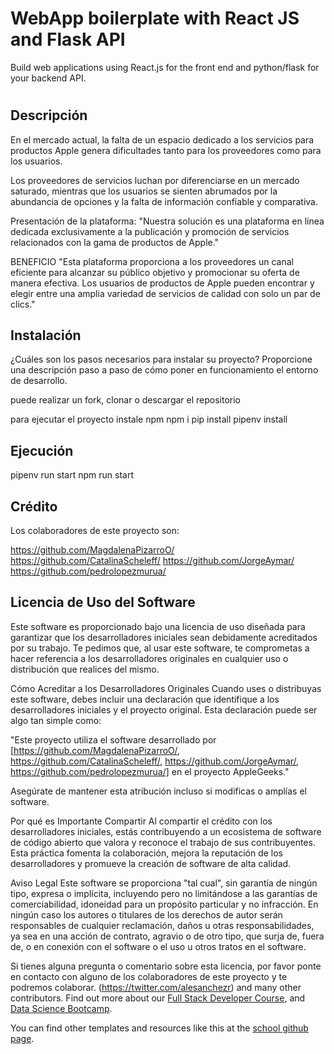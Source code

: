 # WebApp boilerplate with React JS and Flask API

Build web applications using React.js for the front end and python/flask for your backend API.


# <AppleGeeks>

## Descripción


En el mercado actual, la falta de un espacio dedicado a los servicios para productos Apple genera dificultades tanto para los proveedores como para los usuarios.

Los proveedores de servicios luchan por diferenciarse en un mercado saturado, mientras que los usuarios se sienten abrumados por la abundancia de opciones y la falta de información confiable y comparativa.

Presentación de la plataforma: 
"Nuestra solución es una plataforma en línea dedicada exclusivamente a la publicación y promoción de servicios relacionados con la gama de productos de Apple."

BENEFICIO
"Esta plataforma proporciona a los proveedores un canal eficiente para alcanzar su público objetivo y promocionar su oferta de manera efectiva. Los usuarios de productos de Apple pueden encontrar y elegir entre una amplia variedad de servicios de calidad con solo un par de clics."


## Instalación

¿Cuáles son los pasos necesarios para instalar su proyecto? Proporcione una descripción paso a paso de cómo poner en funcionamiento el entorno de desarrollo.

puede realizar un fork,  clonar o descargar el repositorio 

para ejecutar el proyecto instale npm
npm i
pip install
pipenv install

## Ejecución

pipenv run start
npm run start

## Crédito

Los colaboradores de este proyecto son:

https://github.com/MagdalenaPizarroO/
https://github.com/CatalinaScheleff/
https://github.com/JorgeAymar/
https://github.com/pedrolopezmurua/


## Licencia de Uso del Software

Este software es proporcionado bajo una licencia de uso diseñada para garantizar que los desarrolladores iniciales sean debidamente acreditados por su trabajo. Te pedimos que, al usar este software, te comprometas a hacer referencia a los desarrolladores originales en cualquier uso o distribución que realices del mismo.

Cómo Acreditar a los Desarrolladores Originales
Cuando uses o distribuyas este software, debes incluir una declaración que identifique a los desarrolladores iniciales y el proyecto original. Esta declaración puede ser algo tan simple como:

"Este proyecto utiliza el software desarrollado por [https://github.com/MagdalenaPizarroO/, https://github.com/CatalinaScheleff/, https://github.com/JorgeAymar/, https://github.com/pedrolopezmurua/] en el proyecto AppleGeeks."

Asegúrate de mantener esta atribución incluso si modificas o amplías el software.

Por qué es Importante Compartir
Al compartir el crédito con los desarrolladores iniciales, estás contribuyendo a un ecosistema de software de código abierto que valora y reconoce el trabajo de sus contribuyentes. Esta práctica fomenta la colaboración, mejora la reputación de los desarrolladores y promueve la creación de software de alta calidad.

Aviso Legal
Este software se proporciona "tal cual", sin garantía de ningún tipo, expresa o implícita, incluyendo pero no limitándose a las garantías de comerciabilidad, idoneidad para un propósito particular y no infracción. En ningún caso los autores o titulares de los derechos de autor serán responsables de cualquier reclamación, daños u otras responsabilidades, ya sea en una acción de contrato, agravio o de otro tipo, que surja de, fuera de, o en conexión con el software o el uso u otros tratos en el software.

Si tienes alguna pregunta o comentario sobre esta licencia, por favor ponte en contacto con alguno de los colaboradores de este proyecto y te podremos colaborar.
(https://twitter.com/alesanchezr) and many other contributors. Find out more about our [Full Stack Developer Course](https://4geeksacademy.com/us/coding-bootcamps/part-time-full-stack-developer), and [Data Science Bootcamp](https://4geeksacademy.com/us/coding-bootcamps/datascience-machine-learning).

You can find other templates and resources like this at the [school github page](https://github.com/4geeksacademy/).
